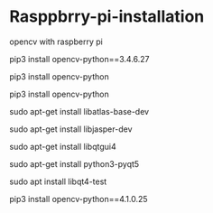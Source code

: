 # Rasppbrry-pi-installation
opencv with raspberry pi


pip3 install opencv-python==3.4.6.27

pip3 install opencv-python



pip3 install opencv-python

sudo apt-get install libatlas-base-dev

sudo apt-get install libjasper-dev

sudo apt-get install libqtgui4

sudo apt-get install python3-pyqt5


sudo apt install libqt4-test


pip3 install opencv-python==4.1.0.25
